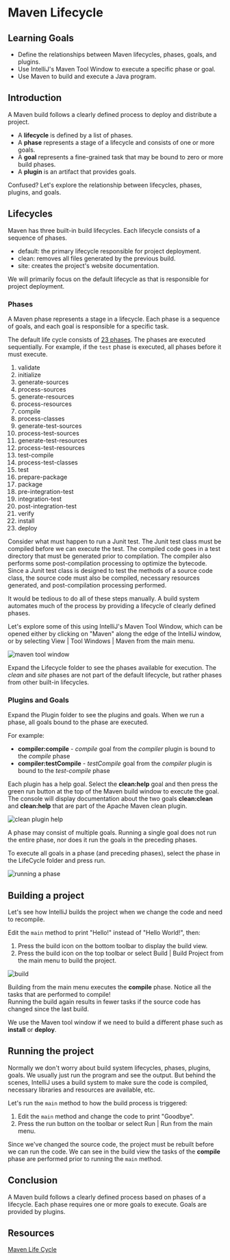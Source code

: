 # Maven Lifecycle

## Learning Goals
 
- Define the relationships between Maven lifecycles, phases, goals, and plugins.
- Use IntelliJ's Maven Tool Window to execute a specific phase or goal.
- Use Maven to build and execute a Java program. 

## Introduction

A Maven build follows a clearly defined process to deploy and distribute a project.  

- A **lifecycle** is defined by a list of phases. 
- A **phase** represents a stage of a lifecycle and consists of one or more goals.
- A **goal** represents a fine-grained task that may be bound to zero or more build phases.
- A **plugin** is an artifact that provides goals.

Confused? Let's explore the relationship between lifecycles, phases, plugins, and goals.

## Lifecycles

Maven has three built-in build lifecycles. Each lifecycle consists of a sequence of phases.

- default: the primary lifecycle responsible for project deployment.
- clean: removes all files generated by the previous build.
- site: creates the project's website documentation.

We will primarily focus on the default lifecycle as that is responsible for
project deployment.  

### Phases

A Maven phase represents a stage in a lifecycle.
Each phase is a sequence of goals, and each goal is responsible for a specific task.

The default life cycle consists of
[23 phases](https://maven.apache.org/guides/introduction/introduction-to-the-lifecycle.html#Lifecycle_Reference).
The phases are executed sequentially.  For example, if the `test` phase is
executed, all phases before it must execute. 

1. validate 
2. initialize
3. generate-sources
4. process-sources
5. generate-resources
6. process-resources
7. compile
8. process-classes
9. generate-test-sources
10. process-test-sources
11. generate-test-resources
12. process-test-resources
13. test-compile
14. process-test-classes
15. test
16. prepare-package
17. package
18. pre-integration-test
19. integration-test
20. post-integration-test
21. verify
22. install
23. deploy


Consider what must happen to run a Junit test.
The Junit test class must be compiled before we can
execute the test. The compiled code goes in a
test directory that must be generated prior to compilation.
The compiler also performs some post-compilation processing
to optimize the bytecode.
Since a Junit test class is designed to test the
methods of a source code class, the source
code must also be compiled, necessary resources
generated, and post-compilation processing performed. 

It would be tedious to do all of these steps
manually.  A build system automates
much of the process by providing a
lifecycle of clearly defined phases.

Let's explore some of this using IntelliJ's Maven Tool Window,
which can be opened either by clicking on "Maven" along
the edge of the IntelliJ window, or by selecting View | Tool Windows | Maven
from the main menu.
  
![maven tool window](https://curriculum-content.s3.amazonaws.com/6002/creating-a-maven-project/maventoolwindow.png)

Expand the Lifecycle folder to see the phases available for execution. 
The *clean* and *site* phases are not part of the default lifecycle, but
rather phases from other built-in lifecycles.

### Plugins and Goals

Expand the Plugin folder to see the plugins and goals.
When we run a phase, all goals bound to the phase are executed.

For example:
- **compiler:compile** - *compile* goal from
  the *compiler* plugin is bound to the *compile* phase
- **compiler:testCompile** - *testCompile* goal from
  the *compiler* plugin is bound to the *test-compile* phase

Each plugin has a help goal.  Select the **clean:help** goal and then
press the green run button at the top of the Maven build window
to execute the goal.  The console will display documentation
about the two goals **clean:clean** and **clean:help** that are
part of the Apache Maven clean plugin.

![clean plugin help](https://curriculum-content.s3.amazonaws.com/6002/creating-a-maven-project/cleanhelp.png)

A phase may consist of multiple goals. Running a single goal
does not run the entire phase, nor does it run the goals
in the preceding phases. 
  
To execute all goals in a phase (and preceding phases),
select the phase in the LifeCycle folder and press run.

![running a phase](https://curriculum-content.s3.amazonaws.com/6002/creating-a-maven-project/runningphase.png)
 

## Building a project

Let's see how IntelliJ builds the project when we change the code
and need to recompile. 

Edit the `main` method to print "Hello!" instead of "Hello World!", then:

1. Press the build icon on the bottom toolbar to display the build view.
2. Press the build icon on the top toolbar or
   select Build | Build Project from the main menu to build the project.  

![build](https://curriculum-content.s3.amazonaws.com/6002/life-cycles-phases-and-goals/build.png)

Building from the main menu executes the **compile** phase.
Notice all the tasks that are performed to compile!  
Running the build again results in fewer tasks if
the source code has changed since the last build.

We use the Maven tool window if we need to build a different
phase such as **install** or **deploy**.

## Running the project

Normally we don't worry about build system lifecycles,
phases, plugins, goals.  We usually just run
the program and see the output.  But behind the
scenes, IntelliJ uses a build system to make
sure the code is compiled, necessary libraries and
resources are available, etc.

Let's run the `main` method to how the build process is triggered:

1. Edit the `main` method and change the code to print "Goodbye".  
2. Press the run button on the toolbar or select Run | Run from the main menu.

Since we've changed the source code, the project must be rebuilt
before we can run the code. We can see in the build view the
tasks of the **compile** phase are performed prior to running
the `main` method.


## Conclusion

A Maven build follows a clearly defined process based on phases of a lifecycle.
Each phase requires one or more goals to execute.
Goals are provided by plugins.

## Resources

[Maven Life Cycle](https://maven.apache.org/guides/introduction/introduction-to-the-lifecycle.html)
